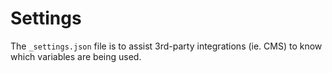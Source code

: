 # Settings

The `_settings.json` file is to assist 3rd-party integrations (ie. CMS) to know which variables are being used.
